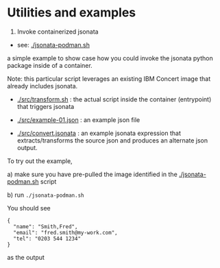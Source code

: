 # Utilities and examples


1) Invoke containerized jsonata 

- see: [./jsonata-podman.sh](./jsonata-podman.sh)

a simple example to show case how you could invoke the jsonata python package inside of a container.

Note: this particular script leverages an existing IBM Concert image that already includes jsonata.


- [./src/transform.sh](./src/transform.sh) : the actual script inside the container (entrypoint) that triggers jsonata

- [./src/example-01.json](./src/example-01.json) : an example json file

- [./src/convert.jsonata](./src/convert.jsonata) : an example jsonata expression that extracts/transforms the source json and produces an alternate json output.


To try out the example, 

a) make sure you have pre-pulled the image identified in the [./jsonata-podman.sh](./jsonata-podman.sh) script

b) run `./jsonata-podman.sh`

You should see 

```
{
  "name": "Smith,Fred",
  "email": "fred.smith@my-work.com",
  "tel": "0203 544 1234"
}
```
as the output
